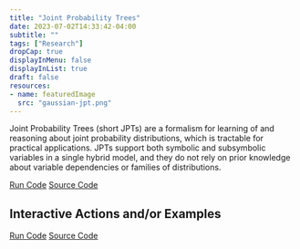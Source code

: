 ```yaml
---
title: "Joint Probability Trees"
date: 2023-07-02T14:33:42-04:00
subtitle: ""
tags: ["Research"]
dropCap: true
displayInMenu: false
displayInList: true
draft: false
resources:
- name: featuredImage
  src: "gaussian-jpt.png"
---
```


Joint Probability Trees (short JPTs) are a formalism for learning of and reasoning about joint probability distributions, which is tractable for practical applications. JPTs support both symbolic and subsymbolic variables in a single hybrid model, and they do not rely on prior knowledge about variable dependencies or families of distributions.

<div class="hidde-after-preview">
<a class="btn btn-primary" target="_blank" href="https://binder.intel4coro.de/v2/gh/MrSkooma/jpt-gui/jupiter-branch?urlpath=notebooks%2Fsrc%2Fjpt_gui%2Fapp.ipynb%3Fautorun%3Dtrue">Run Code</a>
<a class="btn btn-success" target="_blank" href="https://github.com/joint-probability-trees/">Source Code</a>
</div>

<!--more-->


Interactive Actions and/or Examples
---

<div>
<a class="btn btn-primary" target="_blank" href="https://binder.intel4coro.de/v2/gh/MrSkooma/jpt-gui/jupiter-branch?urlpath=notebooks%2Fsrc%2Fjpt_gui%2Fapp.ipynb%3Fautorun%3Dtrue">Run Code</a>
<a class="btn btn-success" target="_blank" href="https://github.com/joint-probability-trees/">Source Code</a>
</div>
